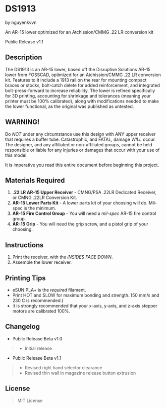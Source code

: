 # DS1913
by nguyenkvvn

An AR-15 lower optimized for an Atchission/CMMG .22 LR conversion kit

Public Release v1.1

## Description
The DS1913 is an AR-15 lower, based off the Disruptive Solutions AR-15 lower from FOSSCAD, optimized for an Atchission/CMMG .22 LR conversion kit. Features to it include a 1913 rail on the rear for mounting compact braces or stocks, bolt-catch delete for added reinforcement, and integrated bolt-press-forward to increase reliability. The lower is refined specifically for 3D printing, accounting for shrinkage and tolerances (meaning your printer must be 100% calibrated), along with modifications needed to make the lower functional, as the original was published as untested. 

## WARNING!
Do *NOT* under any circumstance use this design with ANY upper receiver that requires a buffer tube. Catastrophic, and FATAL, damage *WILL* occur. The designer, and any affiliated or non-affiliated groups, cannot be held responsible or liable for any injuries or damages that occur with your use of this model.

It is imperative you read this entire document before beginning this project.

## Materials Required
1. **.22 LR AR-15 Upper Receiver** - CMNG/PSA .22LR Dedicated Receiver, or CMNG .22LR Conversion Kit.
2. **AR-15 Lower Parts Kit** - A lower parts kit of your choosing will do. Mil-spec is the minimum.
3. **AR-15 Fire Control Group** - You will need a _mil-spec_ AR-15 fire control group.
4. **AR-15 Grip** - You will need the grip screw, and a pistol grip of your choosing.

## Instructions
1. Print the receiver, with the _INSIDES FACE DOWN_.
2. Assemble the lower receiver.

## Printing Tips
* eSUN PLA+ is the _required_ filament.
* Print HOT and SLOW for maximum bonding and strength. (50 mm/s and 230 C is recommended.)
* It is strongly recommended that your x-axis, y-axis, and z-axis stepper motors are calibrated 100%.

## Changelog
* Public Release Beta v1.0
> - Initial release

* Public Release Beta v1.1
> - Revised right hand selector clearance
> - Revised thin wall in magazine release button extrusion

## License
> MIT License
